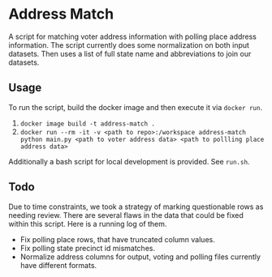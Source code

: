 # Address Match
A script for matching voter address information with polling place address information.
The script currently does some normalization on both input datasets. Then uses a list of full state name and abbreviations to join our datasets.

## Usage
To run the script, build the docker image and then execute it via `docker run`.
1. `docker image build -t address-match .`
2. `docker run --rm -it -v <path to repo>:/workspace address-match python main.py <path to voter address data> <path to pollling place address data>`

Additionally a bash script for local development is provided. See `run.sh`.

## Todo
Due to time constraints, we took a strategy of marking questionable rows as needing review.
There are several flaws in the data that could be fixed within this script. Here is a running log of them.
* Fix polling place rows, that have truncated column values.
* Fix polling state precinct id mismatches.
* Normalize address columns for output, voting and polling files currently have different formats.
